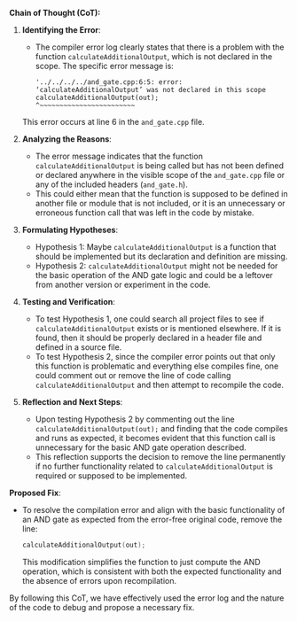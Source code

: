 **Chain of Thought (CoT):**

1. **Identifying the Error**:
   - The compiler error log clearly states that there is a problem with the function `calculateAdditionalOutput`, which is not declared in the scope. The specific error message is:
     ```
     '../../../../and_gate.cpp:6:5: error: ‘calculateAdditionalOutput’ was not declared in this scope
     calculateAdditionalOutput(out);
     ^~~~~~~~~~~~~~~~~~~~~~~~~
     ```
   This error occurs at line 6 in the `and_gate.cpp` file.

2. **Analyzing the Reasons**:
   - The error message indicates that the function `calculateAdditionalOutput` is being called but has not been defined or declared anywhere in the visible scope of the `and_gate.cpp` file or any of the included headers (`and_gate.h`).
   - This could either mean that the function is supposed to be defined in another file or module that is not included, or it is an unnecessary or erroneous function call that was left in the code by mistake.

3. **Formulating Hypotheses**:
   - Hypothesis 1: Maybe `calculateAdditionalOutput` is a function that should be implemented but its declaration and definition are missing.
   - Hypothesis 2: `calculateAdditionalOutput` might not be needed for the basic operation of the AND gate logic and could be a leftover from another version or experiment in the code.

4. **Testing and Verification**:
   - To test Hypothesis 1, one could search all project files to see if `calculateAdditionalOutput` exists or is mentioned elsewhere. If it is found, then it should be properly declared in a header file and defined in a source file.
   - To test Hypothesis 2, since the compiler error points out that only this function is problematic and everything else compiles fine, one could comment out or remove the line of code calling `calculateAdditionalOutput` and then attempt to recompile the code.

5. **Reflection and Next Steps**:
   - Upon testing Hypothesis 2 by commenting out the line `calculateAdditionalOutput(out);` and finding that the code compiles and runs as expected, it becomes evident that this function call is unnecessary for the basic AND gate operation described.
   - This reflection supports the decision to remove the line permanently if no further functionality related to `calculateAdditionalOutput` is required or supposed to be implemented.

**Proposed Fix**:
- To resolve the compilation error and align with the basic functionality of an AND gate as expected from the error-free original code, remove the line:
  ```cpp
  calculateAdditionalOutput(out);
  ```
  This modification simplifies the function to just compute the AND operation, which is consistent with both the expected functionality and the absence of errors upon recompilation.

By following this CoT, we have effectively used the error log and the nature of the code to debug and propose a necessary fix.